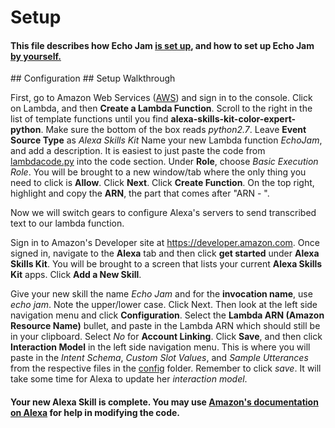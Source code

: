 # Setup

#### This file describes how Echo Jam [is set up](#configuration), and how to set up Echo Jam [by yourself.](#walkthrough)

<a name="configuration" />
## Configuration



<a name="walkthrough" />
## Setup Walkthrough

First, go to Amazon Web Services ([AWS](https://aws.amazon.com)) and sign in to the console.
Click on Lambda, and then **Create a Lambda Function**.
Scroll to the right in the list of template functions until you find **alexa-skills-kit-color-expert-python**.  Make sure the bottom of the box reads *python2.7*.
Leave **Event Source Type** as *Alexa Skills Kit*
Name your new Lambda function *EchoJam*, and add a description.
It is easiest to just paste the code from [lambdacode.py](https://github.com/ffariajr/Echo-Jam/blob/master/lambdacode.py) into the code section.
Under **Role**, choose *Basic Execution Role*.  You will be brought to a new window/tab where the only thing you need to click is **Allow**.
Click **Next**.  Click **Create Function**.
On the top right, highlight and copy the **ARN**, the part that comes after "ARN - ".

Now we will switch gears to configure Alexa's servers to send transcribed text to our lambda function.

Sign in to Amazon's Developer site at https://developer.amazon.com.
Once signed in, navigate to the **Alexa** tab and then click **get started** under **Alexa Skills Kit**.
You will be brought to a screen that lists your current **Alexa Skills Kit** apps.  Click **Add a New Skill**.

Give your new skill the name *Echo Jam* and for the **invocation name**, use *echo jam*.  Note the upper/lower case.
Click Next.
Then look at the left side navigation menu and click **Configuration**.
Select the **Lambda ARN (Amazon Resource Name)** bullet, and paste in the Lambda ARN which should still be in your clipboard.
Select *No* for **Account Linking**.
Click **Save**, and then click **Interaction Model** in the left side navigation menu. This is where you will paste in the *Intent Schema*, *Custom Slot Values*, and *Sample Utterances* from the respective files in the [config](https://github.com/ffariajr/Echo-Jam/blob/master/config) folder.  Remember to click *save*.  It will take some time for Alexa to update her *interaction model*.

#### Your new Alexa Skill is complete. You may use [Amazon's documentation on Alexa](https://developer.amazon.com/public/solutions/alexa/alexa-skills-kit#get-started-now) for help in modifying the code.
